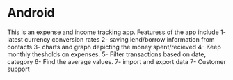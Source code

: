 # Android
This is an expense and income tracking app.
Featuress of the app include
1- latest currency conversion rates
2- saving lend/borrow information from contacts
3- charts and graph depicting the money spent/recieved
4- Keep monthly thesholds on expenses.
5- Filter transactions based on date, category
6- Find the average values.
7- import and export data
7- Customer support

